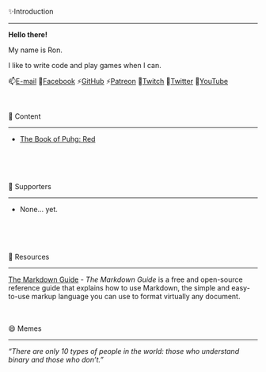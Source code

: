 ✨Introduction
___

**Hello there!**

My name is Ron.

I like to write code and play games when I can.

📫[E-mail](mailto://ronhowe@hotmail.com)
💬[Facebook](https://www.facebook.com/Puhg-Plays-111519027154532)
⚡[GitHub](https://github.com/ronhowe)
⚡[Patreon](https://www.patreon.com/ronhowe)
🔭[Twitch](https://www.twitch.tv/puhg)
💬[Twitter](https://twitter.com/ronhowe)
🔭[YouTube](https://youtube.com/)
<br />
<br />
<br />

🌱 Content
___
- [The Book of Puhg: Red](https://youtube.com/playlist?list=PL6pL21zZO6rWU2M-S6l3vHIusz01lPwbS)
<br />
<br />
<br />

👯 Supporters
___

- None... yet.
<br />
<br />
<br />

🤔 Resources
___

[The Markdown Guide](https://www.markdownguide.org/) - *The Markdown Guide* is a free and open-source reference guide that explains how to use Markdown, the simple and easy-to-use markup language you can use to format virtually any document.
<br />
<br />
<br />

😄 Memes
___

*“There are only 10 types of people in the world: those who understand binary and those who don’t.”*
